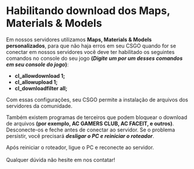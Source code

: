 # Habilitando download dos Maps, Materials & Models

Em nossos servidores utilizamos **Maps, Materials & Models personalizados**, para que não haja erros em seu CSGO quando for se conectar em nossos servidores você deve ter habilitado os seguintes comandos no console do seu jogo **(**_**Digite um por um desses comandos em seu console do jogo**_**)**:

* **cl_allowdownload 1;**
* **cl_allowupload 1;**
* **cl_downloadfilter all;**

Com essas configurações, seu CSGO permite a instalação de arquivos dos servidores da comunidade.

Também existem programas de terceiros que podem bloquear o download de arquivos **(por exemplo, AC GAMERS CLUB, AC FACEIT, e outros)**. Desconecte-os e feche antes de conectar ao servidor. Se o problema persistir, você precisará _**desligar o PC e reiniciar o roteador**_. 

Após reiniciar o roteador, ligue o PC e reconecte ao servidor.\
\
Qualquer dúvida não hesite em nos contatar!
